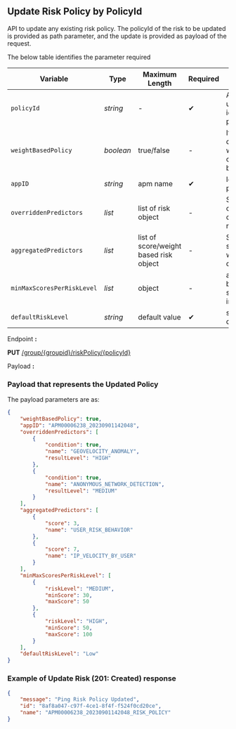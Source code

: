 ## Update Risk Policy by PolicyId   

API to update any existing risk policy. The policyId of the risk to be updated is provided as path parameter, and the update is provided as payload of the request.

The below table identifies the parameter required

| Variable | Type | Maximum Length | Required | Description |
| -------- | -- |------------| ------- | ---- |
| `policyId` | *string* | - | &#10004; | A unique ID used to identify the policy. |
| `weightBasedPolicy` | *boolean* | true/false | - | If risk to be determined is weight based or score based |
| `appID` | *string* | apm name | &#10004; | Id of the policy |
| `overriddenPredictors` | *list* | list of risk object | - | Specifies critical risks or priority risks |
| `aggregatedPredictors` | *list* | list of score/weight based risk object | - | Specifies score or weights of different risks | 
| `minMaxScoresPerRiskLevel` | *list* | object | - | assign risk based on score/weights interval |
| `defaultRiskLevel` | *string* | default value | &#10004; | sets the default value |

<!--
type: tab
titles: Request, Response
-->

Endpoint **:**

**PUT** [/group/{groupid}/riskPolicy/{policyId}](../api/?type=put&path=/group/{groupid}/riskPolicy/{policyId}&version=2.0.0)

Payload **:**

### Payload that represents the Updated Policy

The payload parameters are as: 

```json
{
    "weightBasedPolicy": true,
    "appID": "APM00006238_20230901142048",
    "overriddenPredictors": [
        {
            "condition": true,
            "name": "GEOVELOCITY_ANOMALY",
            "resultLevel": "HIGH"
        },
        {
            "condition": true,
            "name": "ANONYMOUS_NETWORK_DETECTION",
            "resultLevel": "MEDIUM"
        }
    ],
    "aggregatedPredictors": [
        {
            "score": 3,
            "name": "USER_RISK_BEHAVIOR"
        },
        {
            "score": 7,
            "name": "IP_VELOCITY_BY_USER"
        }
    ],
    "minMaxScoresPerRiskLevel": [
        {
            "riskLevel": "MEDIUM",
            "minScore": 30,
            "maxScore": 50
        },
        {
            "riskLevel": "HIGH",
            "minScore": 50,
            "maxScore": 100
        }
    ],
    "defaultRiskLevel": "Low"
}
```
<!--
type: tab
-->

### Example of Update Risk (201: Created) response

```json
{
    "message": "Ping Risk Policy Updated",
    "id": "8af8a047-c97f-4ce1-8f4f-f524f0cd20ce",
    "name": "APM00006238_20230901142048_RISK_POLICY"
}
```
<!-- type: tab-end -->